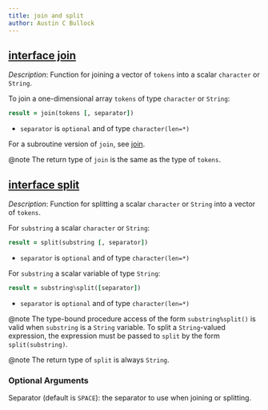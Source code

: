 ```yaml
---
title: join and split
author: Austin C Bullock
---
```


## [interface join](../../interface/join.html)

*Description*: Function for joining a vector of `tokens` into a scalar `character` or `String`.

To join a one-dimensional array `tokens` of type `character` or `String`:

```fortran
result = join(tokens [, separator])
```

* `separator` is `optional` and of type `character(len=*)`

For a subroutine version of `join`, see [join](String-methods.html#join).

@note The return type of `join` is the same as the type of `tokens`.

## [interface split](../../interface/split.html)

*Description*: Function for splitting a scalar `character` or `String` into a vector of `tokens`.

For `substring` a scalar `character` or `String`:

```fortran
result = split(substring [, separator])
```

* `separator` is `optional` and of type `character(len=*)`

For `substring` a scalar variable of type `String`:

```fortran
result = substring%split([separator])
```

* `separator` is `optional` and of type `character(len=*)`

@note The type-bound procedure access of the form `substring%split()` is valid when `substring` is a `String` variable. To split a `String`-valued expression, the expression must be passed to `split` by the form `split(substring)`.

@note The return type of `split` is always `String`.

### Optional Arguments

Separator (default is `SPACE`): the separator to use when joining or splitting.
